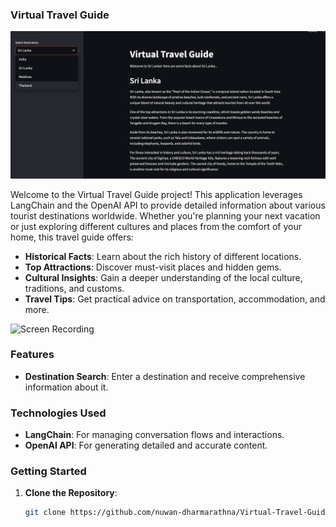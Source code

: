 ### Virtual Travel Guide

![Screenshot of the project](./data/Screenshot%202024-06-26%20at%2012.01.53.png)

Welcome to the Virtual Travel Guide project! This application leverages LangChain and the OpenAI API to provide detailed information about various tourist destinations worldwide. Whether you're planning your next vacation or just exploring different cultures and places from the comfort of your home, this travel guide offers:

- **Historical Facts**: Learn about the rich history of different locations.
- **Top Attractions**: Discover must-visit places and hidden gems.
- **Cultural Insights**: Gain a deeper understanding of the local culture, traditions, and customs.
- **Travel Tips**: Get practical advice on transportation, accommodation, and more.

![Screen Recording](./data/Screen%20Recording%202024-06-26%20at%2012.11.20.gif)

### Features

- **Destination Search**: Enter a destination and receive comprehensive information about it.

### Technologies Used

- **LangChain**: For managing conversation flows and interactions.
- **OpenAI API**: For generating detailed and accurate content.

### Getting Started

1. **Clone the Repository**:
   ```bash
   git clone https://github.com/nuwan-dharmarathna/Virtual-Travel-Guide.git
   ```
